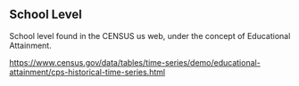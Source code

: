 ## School Level

School level found in the CENSUS us web, under the concept of Educational Attainment.

https://www.census.gov/data/tables/time-series/demo/educational-attainment/cps-historical-time-series.html

